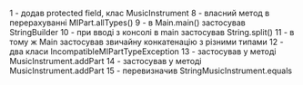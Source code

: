 1 - додав protected field, клас MusicInstrument
8 - власний метод в перерахуванні MIPart.allTypes()
9 - в Main.main() застосував StringBuilder
10 - при вводі з консолі в main застосував String.split()
11 - в тому ж Main застосував звичайну конкатенацію з різними типами
12 - два класи IncompatibleMIPartTypeException
13 - застосував у методі MusicInstrument.addPart
14 - застосував у методі MusicInstrument.addPart
15 - перевизначив StringMusicInstrument.equals
